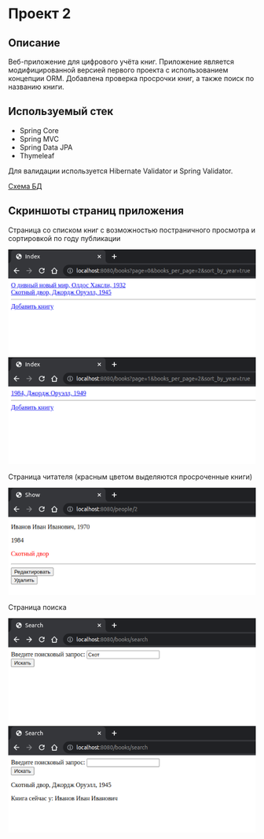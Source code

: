 # Проект 2
## Описание

Веб-приложение для цифрового учёта книг. Приложение является модифицированной версией первого проекта с 
использованием концепции ORM. Добавлена проверка просрочки книг, а также поиск по названию книги.

## Используемый стек

- Spring Core
- Spring MVC
- Spring Data JPA
- Thymeleaf

Для валидации используется Hibernate Validator и Spring Validator.

[Схема БД](src/main/resources/project2-db.sql)

## Скриншоты страниц приложения
Страница со списком книг с возможностью постраничного просмотра и сортировкой по году публикации

![alt text](etc/books1.png "Список книг страница 1")
![alt text](etc/books2.png "Список книг страница 2")

Страница читателя (красным цветом выделяются просроченные книги)

![alt text](etc/person.png "Страница читателя")

Страница поиска

![alt text](etc/search.png "Страница поиска")
![alt text](etc/search_result.png "Результат поиска")
